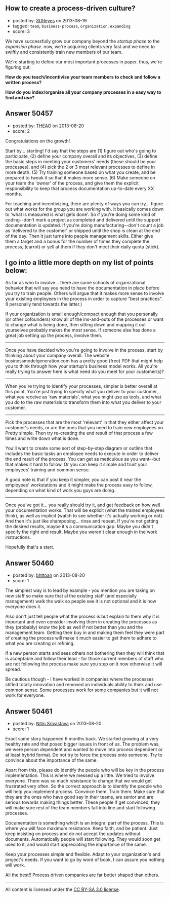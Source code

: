 ## How to create a process-driven culture?

- posted by: [SDReyes](https://stackexchange.com/users/-1/5001-sdreyes) on 2013-08-19
- tagged: `team`, `business-process`, `organization`, `expanding`
- score: 3

We have successfully grow our company beyond the _startup phase_ to the _expansion phase_. now, we're acquiring clients very fast and we need to swiftly and consistently train new members of our team.

We're starting to define our most important processes in paper. thus, we're figuring out:

__How do you teach/incentivise your team members to check and follow a written process?__

__How do you index/organise all your company processes in a easy way to find and use?__


## Answer 50457

- posted by: [THEAO](https://stackexchange.com/users/-1/27506-theao) on 2013-08-20
- score: 2

Congratulations on the growth! 

Start by... starting! I'd say that the steps are (1) figure out who's going to participate, (2) define your company overall and its objectives, (3) define the basic steps in meeting your customers' needs (these should be your processes), and (4) pick the 2 or 3 most relevant processes to define in more depth. (5) Try training someone based on what you create, and be prepared to tweak it so that it makes more sense. (6) Make someone on your team the 'owner' of the process, and give them the explicit responsibility to keep that process documentation up-to-date every XX months.

For teaching and incentivizing, there are plenty of ways you can try... figure out what works for the group you are working with. It basically comes down to 'what is measured is what gets done'. So if you're doing some kind of coding--don't mark a project as completed and delivered until the support documentation is updated. If you're doing manufacturing--don't count a job as 'delivered to the customer' or shipped until the shop is clean at the end of the day. Then it just turns into people management skills. Either give them a target and a bonus for the number of times they complete the process, (carrot) or yell at them if they don't meet their daily quota (stick).

I go into a little more depth on my list of points below:
----------


As far as who to involve... there are some schools of organizational behavior that will say you need to have the documentation in place before you try to train people. Others will argue that it makes more sense to involve your existing employees in the process in order to capture "best practices". (I personally tend towards the latter.) 

If your organization is small enough/compact enough that you personally (or other cofounders) know all of the ins-and-outs of the processes or want to change what is being done, then sitting down and mapping it out yourselves probably makes the most sense. If someone else has done a great job setting up the process, involve them. 


----------


Once you have decided who you're going to involve in the process, start by thinking about your company overall. The website businessmodelgeneration.com has a pretty good (free) PDF that might help you to think through how your startup's business model works. All you're really trying to answer here is what need do you meet for your customer(s)?


----------


When you're trying to identify your processes, simpler is better overall at this point. You're just trying to specify what you deliver to your customer, what you receive as 'raw materials', what you might use as tools, and what you do to the raw materials to transform them into what you deliver to your customer.


----------

Pick the processes that are the most 'relevant' in that they either affect your customer's needs, or are the ones that you need to train new employees on. Pretty simple. Then try re-creating the end result of that process a few times and write down what is done. 

You'll want to create some sort of step-by-step diagram or outline that includes the basic tasks an employee needs to execute in order to deliver the end result of the process. You can get as meticulous as you want--but that makes it hard to follow. Or you can keep it simple and trust your employees' training and common sense. 

A good note is that if you keep it simpler, you can post it near the employees' workstations and it might make the process easy to follow, depending on what kind of work you guys are doing. 


----------


Once you've got it... you really should try it, and get feedback on how well your documentation works. That will be explicit (what the trained employees think), as well as implicit (watch to see whether it's actually working or not). And then it's just like shampooing... rinse and repeat. If you're not getting the desired results, maybe it's a communication gap. Maybe you didn't specify the right end result. Maybe you weren't clear enough in the work instructions. 


Hopefully that's a start. 


## Answer 50460

- posted by: [bhttoan](https://stackexchange.com/users/-1/23673-bhttoan) on 2013-08-20
- score: 1

The simplest way is to lead by example - you mention you are taking on new staff so make sure that al the existing staff (and especially management) walk the walk so people see it is not optional and it is how everyone does it.

Also don't just tell people what the process is but explain to them why it is important and even consider involving them in creating the processes as they (probably) know the job as well if not better than you and the management team. Getting their buy in and making them feel they were part of creating the process will make it much easier to get them to adhere to what you are creating or refining.

If a new person starts and sees others not bothering then they will think that is acceptable and follow their lead - for those current members of staff who are not following the process make sure you step on it now otherwise it will spread.

Be cautious though - I have worked in companies where the processes stifled totally innovation and removed an individuals ability to think and use common sense. Some processes work for some companies but it will not work for everyone.


## Answer 50461

- posted by: [Nitin Srivastava](https://stackexchange.com/users/-1/17060-nitin-srivastava) on 2013-08-20
- score: 1

Exact same story happened 6 months back. We started growing at a very healthy rate and that posed bigger issues in front of us. The problem was, we were person dependent and wanted to move into process dependent or at least hybrid format. Do not try to force the process onto someone. Try to convince about the importance of the same. 

Apart from this, please do identify the people who will be key in the process implementation. This is where we messed up a little. We tried to involve everyone. There was so much resistance to change that we would get frustrated very often. So the correct approach is to identify the people who will help you implement process. Convince them. Train them. Make sure that they are the ones who have good say in their teams, are senior and are serious towards making things better. These people if get convinced, they will make sure rest of the team members fall into line and start following processes. 

Documentation is something which is an integral part of the process. This is where you will face maximum resistance. Keep faith, and be patient. Just keep insisting on process and do not accept the updates without documents. Automatically people will start following. They would soon get used to it, and would start appreciating the importance of the same. 

Keep your processes simple and flexible. Adapt to your organization's and project's needs. If you want to go by word of book, I can assure you nothing will work. 

All the best!! Process driven companies are far better shaped than others. 



---

All content is licensed under the [CC BY-SA 3.0 license](https://creativecommons.org/licenses/by-sa/3.0/).
